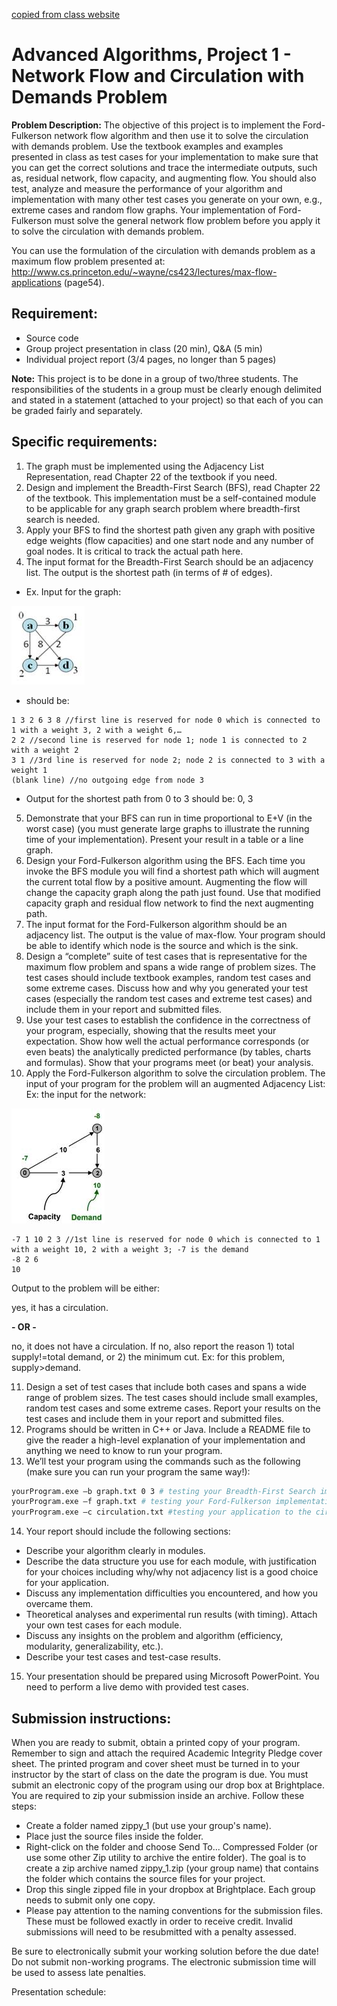 [copied from class website](http://www.cs.uakron.edu/~duan/class/635/projects/project1/project1.htm)

# Advanced Algorithms, Project 1 - Network Flow and Circulation with Demands Problem #

 

**Problem Description:** The objective of this project is to implement the Ford-Fulkerson network flow algorithm and then use it to solve the circulation with demands problem. Use the textbook examples and examples presented in class as test cases for your implementation to make sure that you can get the correct solutions and trace the intermediate outputs, such as, residual network, flow capacity, and augmenting flow. You should also test, analyze and measure the performance of your algorithm and implementation with many other test cases you generate on your own, e.g., extreme cases and random flow graphs. Your implementation of Ford-Fulkerson must solve the general network flow problem before you apply it to solve the circulation with demands problem.

 

You can use the formulation of the circulation with demands problem as a maximum flow problem presented at: http://www.cs.princeton.edu/~wayne/cs423/lectures/max-flow-applications (page54).
 

## Requirement: ##

- Source code 
- Group project presentation in class (20 min), Q&A (5 min)
- Individual project report (3/4 pages, no longer than 5 pages) 

**Note:**
This project is to be done in a group of two/three students. The responsibilities of the students in a group must be clearly enough delimited and stated in a statement (attached to your project) so that each of you can be graded fairly and separately.

 

## Specific requirements: ##

1. The graph must be implemented using the Adjacency List Representation, read Chapter 22 of the textbook if you need.
2. Design and implement the Breadth-First Search (BFS), read Chapter 22 of the textbook. This implementation must be a self-contained module to be applicable for any graph search problem where breadth-first search is needed.
3. Apply your BFS to find the shortest path given any graph with positive edge weights (flow capacities) and one start node and any number of goal nodes. It is critical to track the actual path here.
4. The input format for the Breadth-First Search should be an adjacency list. The output is the shortest path (in terms of # of edges). 
 - Ex. Input for the graph:

![example001.jpg](./example001.jpg "Example graph 1")
 
   - should be:
```
1 3 2 6 3 8 //first line is reserved for node 0 which is connected to 1 with a weight 3, 2 with a weight 6,…
2 2 //second line is reserved for node 1; node 1 is connected to 2 with a weight 2
3 1 //3rd line is reserved for node 2; node 2 is connected to 3 with a weight 1
(blank line) //no outgoing edge from node 3
```
 - Output for the shortest path from 0 to 3 should be: 0, 3

5. Demonstrate that your BFS can run in time proportional to E+V (in the worst case) (you must generate large graphs to illustrate the running time of your implementation). Present your result in a table or a line graph.
6. Design your Ford-Fulkerson algorithm using the BFS. Each time you invoke the BFS module you will find a shortest path which will augment the current total flow by a positive amount. Augmenting the flow will change the capacity graph along the path just found. Use that modified capacity graph and residual flow network to find the next augmenting path.
7. The input format for the Ford-Fulkerson algorithm should be an adjacency list. The output is the value of max-flow. Your program should be able to identify which node is the source and which is the sink.
8. Design a “complete” suite of test cases that is representative for the maximum flow problem and spans a wide range of problem sizes. The test cases should include textbook examples, random test cases and some extreme cases. Discuss how and why you generated your test cases (especially the random test cases and extreme test cases) and include them in your report and submitted files.
9. Use your test cases to establish the confidence in the correctness of your program, especially, showing that the results meet your expectation. Show how well the actual performance corresponds (or even beats) the analytically predicted performance (by tables, charts and formulas). Show that your programs meet (or beat) your analysis.
10.  Apply the Ford-Fulkerson algorithm to solve the circulation problem. The input of your program for the problem will an augmented Adjacency List: Ex: the input for the network:

![example002.jpg](./example002.jpg "Example Graph 2")
```
-7 1 10 2 3 //1st line is reserved for node 0 which is connected to 1 with a weight 10, 2 with a weight 3; -7 is the demand
-8 2 6
10
```

Output to the problem will be either:

yes, it has a circulation. 

**- OR -** 

no, it does not have a circulation. If no, also report the reason 1) total supply!=total demand, or 2) the minimum cut. Ex: for this problem, supply>demand.

11.  Design a set of test cases that include both cases and spans a wide range of problem sizes. The test cases should include small examples, random test cases and some extreme cases. Report your results on the test cases and include them in your report and submitted files.
12.  Programs should be written in C++ or Java. Include a README file to give the reader a high-level explanation of your implementation and anything we need to know to run your program.
13.  We’ll test your program using the commands such as the following (make sure you can run your program the same way!):
```bash
yourProgram.exe –b graph.txt 0 3 # testing your Breadth-First Search implementation; 0=source, 3=target.
yourProgram.exe –f graph.txt # testing your Ford-Fulkerson implementation
yourProgram.exe –c circulation.txt #testing your application to the circulation problem
```

14. Your report should include the following sections:
  * Describe your algorithm clearly in modules.
  * Describe the data structure you use for each module, with justification for your choices including why/why not adjacency list is a good choice for your application.
  * Discuss any implementation difficulties you encountered, and how you overcame them.
  * Theoretical analyses and experimental run results (with timing). Attach your own test cases for each module.
  * Discuss any insights on the problem and algorithm (efficiency, modularity, generalizability, etc.).
  * Describe your test cases and test-case results.
15. Your presentation should be prepared using Microsoft PowerPoint. You need to perform a live demo with provided test cases.

 

## Submission instructions: ##
When you are ready to submit, obtain a printed copy of your program. Remember to sign and attach the required Academic Integrity Pledge cover sheet. The printed program and cover sheet must be turned in to your instructor by the start of class on the date the program is due. You must submit an electronic copy of the program using our drop box at Brightplace. You are required to zip your submission inside an archive. Follow these steps:

- Create a folder named zippy_1 (but use your group's name). 
- Place just the source files inside the folder.
- Right-click on the folder and choose Send To... Compressed Folder (or use some other Zip utility to archive the entire folder). The goal is to create a zip archive named zippy_1.zip (your group name) that contains the folder which contains the source files for your project. 
- Drop this single zipped file in your dropbox at Brightplace. Each group needs to submit only one copy. 
- Please pay attention to the naming conventions for the submission files. These must be followed exactly in order to receive credit. Invalid submissions will need to be resubmitted with a penalty assessed.

Be sure to electronically submit your working solution before the due date! Do not submit non-working programs. The electronic submission time will be used to assess late penalties.

Presentation schedule:
